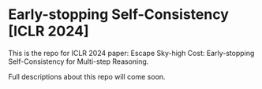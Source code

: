 # Early-stopping Self-Consistency [ICLR 2024]

This is the repo for ICLR 2024 paper: Escape Sky-high Cost: Early-stopping Self-Consistency for Multi-step Reasoning.

Full descriptions about this repo will come soon.
